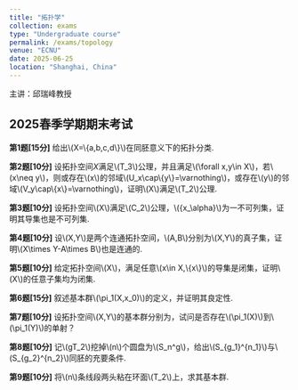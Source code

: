 ```yaml
---
title: "拓扑学"
collection: exams
type: "Undergraduate course"
permalink: /exams/topology
venue: "ECNU"
date: 2025-06-25
location: "Shanghai, China"
---
```

主讲：邱瑞峰教授

## 2025春季学期期末考试

**第1题[15分]**
给出\\(X=\\{a,b,c,d\\}\\)在同胚意义下的拓扑分类.

**第2题[10分]**
设拓扑空间$X$满足\\(T_3\\)公理，并且满足\\(\forall x,y\in X\\)，若\\(x\neq y\\)，则或存在\\(x\\)的邻域\\(U_x\cap\\{y\\}=\varnothing\\)，或存在\\(y\\)的邻域\\(V_y\cap\\{x\\}=\varnothing\\)，证明\\(X\\)满足\\(T_2\\)公理.

**第3题[10分]**
设拓扑空间\\(X\\)满足\\(C_2\\)公理，\\(\{x_\alpha\}\\)为一不可列集，证明其导集也是不可列集.

**第4题[10分]**
设\\(X,Y\\)是两个连通拓扑空间，\\(A,B\\)分别为\\(X,Y\\)的真子集，证明\\(X\times Y-A\times B\\)也是连通的.

**第5题[10分]**
给定拓扑空间\\(X\\)，满足任意\\(x\in X,\\{x\\}\\)的导集是闭集，证明\\(X\\)的任意子集均为闭集.

**第6题[15分]**
叙述基本群\\(\pi_1(X,x_0)\\)的定义，并证明其良定性.

**第7题[10分]**
设拓扑空间\\(X,Y\\)的基本群分别为，试问是否存在\\(\pi_1(X)\\)到\\(\pi_1(Y)\\)的单射？

**第8题[10分]**
记\\(gT_2\\)挖掉\\(n\\)个圆盘为\\(S_n^g\\)，给出\\(S_{g_1}^{n_1}\\)与\\(S_{g_2}^{n_2}\\)同胚的充要条件.

**第9题[10分]**
将\\(n\\)条线段两头粘在环面\\(T_2\\)上，求其基本群.
